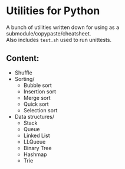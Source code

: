# Utilities for Python

A bunch of utilities written down for using as a submodule/copypaste/cheatsheet. \
Also includes `test.sh` used to run unittests.

## Content:
- Shuffle
- Sorting/
    - Bubble sort
    - Insertion sort
    - Merge sort
    - Quick sort
    - Selection sort 
- Data structures/
    - Stack
    - Queue
    - Linked List
    - LLQueue
    - Binary Tree
    - Hashmap
    - Trie